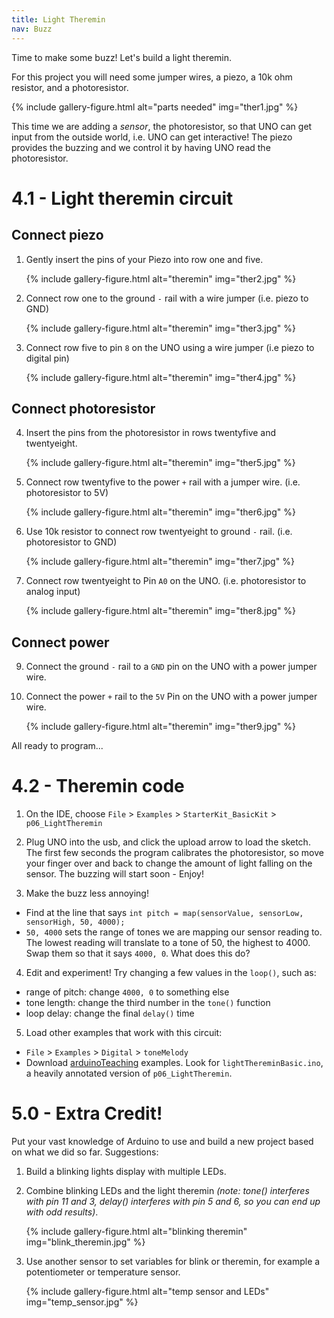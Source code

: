 ```yaml
---
title: Light Theremin
nav: Buzz
---
```


Time to make some buzz! Let's build a light theremin. 

For this project you will need some jumper wires, a piezo, a 10k ohm resistor, and a photoresistor. 

{% include gallery-figure.html alt="parts needed" img="ther1.jpg" %}

This time we are adding a *sensor*, the photoresistor, so that UNO can get input from the outside world, i.e. UNO can get interactive! 
The piezo provides the buzzing and we control it by having UNO read the photoresistor.

# 4.1 - Light theremin circuit 

## Connect piezo 

1. Gently insert the pins of your Piezo into row one and five.

    {% include gallery-figure.html alt="theremin" img="ther2.jpg" %}

2. Connect row one to the ground `-` rail with a wire jumper (i.e. piezo to GND)

    {% include gallery-figure.html alt="theremin" img="ther3.jpg" %}

3. Connect row five to pin `8` on the UNO using a wire jumper (i.e piezo to digital pin)

    {% include gallery-figure.html alt="theremin" img="ther4.jpg" %}

## Connect photoresistor

4. Insert the pins from the photoresistor in rows twentyfive and twentyeight.

    {% include gallery-figure.html alt="theremin" img="ther5.jpg" %}

5. Connect row twentyfive to the power `+` rail with a jumper wire. 
(i.e. photoresistor to 5V)

    {% include gallery-figure.html alt="theremin" img="ther6.jpg" %}

6. Use 10k resistor to connect row twentyeight to ground `-` rail. 
(i.e. photoresistor to GND)

    {% include gallery-figure.html alt="theremin" img="ther7.jpg" %}

7. Connect row twentyeight to Pin `A0` on the UNO. 
(i.e. photoresistor to analog input)

    {% include gallery-figure.html alt="theremin" img="ther8.jpg" %}

## Connect power 

9. Connect the ground `-` rail to a `GND` pin on the UNO with a power jumper wire.

10. Connect the power `+` rail to the `5V` Pin on the UNO with a power jumper wire.

    {% include gallery-figure.html alt="theremin" img="ther9.jpg" %}

All ready to program... 

# 4.2 - Theremin code 

1. On the IDE, choose `File` > `Examples` > `StarterKit_BasicKit` > `p06_LightTheremin`

2. Plug UNO into the usb, and click the upload arrow to load the sketch. The first few seconds the program calibrates the photoresistor, so move your finger over and back to change the amount of light falling on the sensor. The buzzing will start soon - Enjoy!

3. Make the buzz less annoying! 
- Find at the line that says `int pitch = map(sensorValue, sensorLow, sensorHigh, 50, 4000);`
- `50, 4000` sets the range of tones we are mapping our sensor reading to. The lowest reading will translate to a tone of 50, the highest to 4000. Swap them so that it says `4000, 0`. What does this do? 

4. Edit and experiment! Try changing a few values in the `loop()`, such as:
- range of pitch: change `4000, 0` to something else
- tone length: change the third number in the `tone()` function
- loop delay: change the final `delay()` time 

5. Load other examples that work with this circuit:
- `File` > `Examples` > `Digital` > `toneMelody`
- Download [arduinoTeaching](https://github.com/evanwill/arduinoTeaching) examples. Look for `lightThereminBasic.ino`, a heavily annotated version of `p06_LightTheremin`.

# 5.0 - Extra Credit!

Put your vast knowledge of Arduino to use and build a new project based on what we did so far. Suggestions:

1. Build a blinking lights display with multiple LEDs.

2. Combine blinking LEDs and the light theremin *(note: tone() interferes with pin 11 and 3, delay() interferes with pin 5 and 6, so you can end up with odd results)*.

    {% include gallery-figure.html alt="blinking theremin" img="blink_theremin.jpg" %}

3. Use another sensor to set variables for blink or theremin, for example a potentiometer or temperature sensor.  

    {% include gallery-figure.html alt="temp sensor and LEDs" img="temp_sensor.jpg" %}

